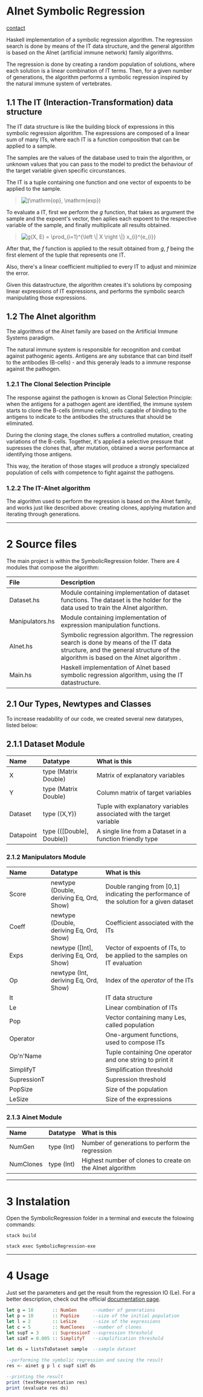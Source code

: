 AInet Symbolic Regression
=====

[contact](#1.1)


Haskell implementation of a symbolic regression algorithm. The regression search is done by means of the IT data structure, and the general algorithm is based on the AInet (artificial immune network) family algorithms.

The regression is done by creating a random population of solutions, where each solution is a linear combination of IT terms. Then, for a given number of generations, the algorithm performs a symbolic regression inspired by the natural immune system of vertebrates.



## <a id="1.1">1.1 The IT (Interaction-Transformation) data structure</a>

The IT data structure is like the building block of expressions in this symbolic regression algorithm. The expressions are composed of a linear sum of many ITs, where each IT is a function composition that can be applied to a sample. 

The samples are the values of the database used to train the algorithm, or unknown values that you can pass to the model to predict the behaviour of the target variable given specific circunstances.

The IT is a tuple containing one function and one vector of expoents to be applied to the sample.

> <img src="https://latex.codecogs.com/gif.latex?(\mathrm{op},&space;\mathrm{exp})" title="(\mathrm{op}, \mathrm{exp})"/>

To evaluate a IT, first we perform the *g* function, that takes as argument the sample and the expoent's vector, then aplies each expoent to the respective variable of the sample, and finally multiplicate all results obtained.

> <img src="https://latex.codecogs.com/gif.latex?g(X,&space;E)&space;=&space;\prod_{i=1}^{\left&space;\|&space;X&space;\right&space;\|}&space;x_{i}^{e_{i}}" title="g(X, E) = \prod_{i=1}^{\left \| X \right \|} x_{i}^{e_{i}}"/>

After that, the *f* function is applied to the result obtained from *g*, *f* being the first element of the tuple that represents one IT.

Also, there's a linear coefficient multiplied to every IT to adjust and minimize the error.

Given this datastructure, the algorithm creates it's solutions by composing linear expressions of IT expressions, and performs the symbolic search manipulating those expressions.



## 1.2 The AInet algorithm

The algorithms of the AInet family are based on the Artificial Immune Systems paradigm.

The natural immune system is responsible for recognition and combat against pathogenic agents. Antigens are any substance that can bind itself to the antibodies (B-cells) - and this generaly leads to a immune response against the pathogen.



### 1.2.1 The Clonal Selection Principle

The response against the pathogen is known as Clonal Selection Principle: when the antigens for a pathogen agent are identified, the immune system starts to clone the B-cells (immune cells), cells capable of binding to the antigens to indicate to the antibodies the structures that should be eliminated.

During the cloning stage, the clones suffers a controlled mutation, creating variations of the B-cells. Together, it's applied a selective pressure that supresses the clones that, after mutation, obtained a worse performance at identifying those antigens.

This way, the iteration of those stages will produce a strongly specialized population of cells with competence to fight against the pathogens.



### 1.2.2 The IT-AInet algorithm

The algorithm used to perform the regression is based on the AInet family, and works just like described above: creating clones, applying mutation and iterating through generations.



-----

# 2 Source files

The main project is within the SymbolicRegression folder. There are 4 modules that compose the algorithm:

| File | Description |
|:-----|:------------|
| Dataset.hs | Module containing implementation of dataset functions. The dataset is the holder for the data used to train the AInet algorithm. |
| Manipulators.hs | Module containing implementation of expression manipulation functions. |
| AInet.hs | Symbolic regression algorithm. The regression search is done by means of the IT data structure, and the general structure of the algorithm is based on the AInet algorithm . |
| Main.hs | Haskell implementation of AInet based symbolic regression algorithm, using the IT datastructure.|



## 2.1 Our Types, Newtypes and Classes

To increase readability of our code, we created several new datatypes, listed below:



## 2.1.1 Dataset Module

| Name | Datatype | What is this |
|:-----|:---------|:-------------|
| X| type (Matrix Double)| Matrix of explanatory variables|
| Y| type (Matrix Double)| Column matrix of target variables|
| Dataset| type ((X,Y))| Tuple with explanatory variables associated with the target variable|
| Datapoint| type (([Double], Double))|A single line from a Dataset in a function friendly type|



### 2.1.2 Manipulators Module

| Name | Datatype | What is this |
|:-----|:---------|:-------------|
| Score| newtype (Double, deriving Eq, Ord, Show)| Double ranging from [0,1] indicating the performance of the solution for a given dataset|
| Coeff| newtype (Double, deriving Eq, Ord, Show)| Coefficient associated with the ITs|
| Exps| newtype ([Int], deriving Eq, Ord, Show)| Vector of expoents of ITs, to be applied to the samples on IT evaluation|
| Op| newtype (Int, deriving Eq, Ord, Show)| Index of the *operator* of the ITs|
| It|  | IT data structure|
| Le|  | Linear combination of ITs|
| Pop|  | Vector containing many Les, called population|
| Operator|  |  One-argument functions, used to compose ITs|
| Op'n'Name|  |  Tuple containing One operator and one string to print it|
|SimplifyT|  |  Simplification threshold|
|SupressionT|  |  Supression threshold|
|PopSize|  |  Size of the population|
|LeSize|  |  Size of the expressions|


### 2.1.3 Ainet Module

| Name | Datatype | What is this |
|:-----|:---------|:-------------|
| NumGen| type (Int)| Number of generations to perform the regression|
| NumClones| type (Int)| Highest number of clones to create on the AInet algorithm|



-----

# 3 Instalation

Open the SymbolicRegression folder in a terminal and execute the folowing commands:

```
stack build
```

```
stack exec SymbolicRegression-exe
```


-----

# 4 Usage

Just set the parameters and get the result from the regression IO (Le). For a better description, check out the official [documentation page](https://galdeia.github.io/AInet-based-Symbolic-Regression/).

```haskell
let g = 10       :: NumGen      --number of generations
let p = 10       :: PopSize     --size of the initial population
let l = 2        :: LeSize      --size of the expressions
let c = 5        :: NumClones   --number of clones
let supT = 3     :: SupressionT --supression threshold
let simT = 0.005 :: SimplifyT   --simplification threshold

let ds = listsToDataset sample  --sample dataset

--performing the symbolic regression and saving the result 
res <- ainet g p l c supT simT ds

--printing the result
print (textRepresentation res)
print (evaluate res ds)
```
